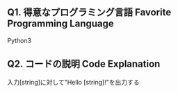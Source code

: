 ## Q1. 得意なプログラミング言語 Favorite Programming Language
Python3

## Q2. コードの説明 Code Explanation
入力[string]に対して"Hello [string]!"を出力する
